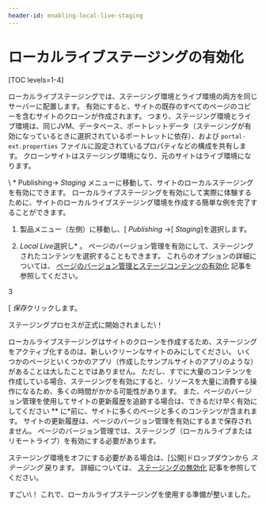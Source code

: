 ```yaml
---
header-id: enabling-local-live-staging
---
```


# ローカルライブステージングの有効化

[TOC levels=1-4]

ローカルライブステージングでは、ステージング環境とライブ環境の両方を同じサーバーに配置します。 有効にすると、サイトの既存のすべてのページのコピーを含むサイトのクローンが作成されます。 つまり、ステージング環境とライブ環境は、同じJVM、データベース、ポートレットデータ（ステージングが有効になっているときに選択されているポートレットに依存）、および `portal-ext.properties` ファイルに設定されているプロパティなどの構成を共有します。 クローンサイトはステージング環境になり、元のサイトはライブ環境になります。

\ * Publishing→ *Staging* メニューに移動して、サイトのローカルステージングを有効にできます。 ローカルライブステージングを有効にして実際に体験するために、サイトのローカルライブステージング環境を作成する簡単な例を完了することができます。

1.  製品メニュー（左側）に移動し、[ *Publishing* →[ *Staging*]を選択します。

2.  *Local Live*選択し* 。 ページのバージョン管理を有効にして、ステージングされたコンテンツを選択することもできます。 これらのオプションの詳細については、 [ページのバージョン管理とステージコンテンツの有効化](/docs/7-1/user/-/knowledge_base/u/enabling-page-versioning-and-staged-content) 記事を参照してください。</p></li>

3

[ *保存*クリックします。</ol>

ステージングプロセスが正式に開始されました\！

ローカルライブステージングはサイトのクローンを作成するため、ステージングをアクティブ化するのは、新しいクリーンなサイトのみにしてください。 いくつかのページといくつかのアプリ（作成したサンプルサイトのアプリのような）があることは大したことではありません。 ただし、すでに大量のコンテンツを作成している場合、ステージングを有効にすると、リソースを大量に消費する操作になるため、多くの時間がかかる可能性があります。 また、ページのバージョン管理を使用してサイトの更新履歴を追跡する場合は、できるだけ早く有効にしてください ** に*前に、サイトに多くのページと多くのコンテンツが含まれます。 サイトの更新履歴は、ページのバージョン管理を有効にするまで保存されません。 ページのバージョン管理では、ステージング（ローカルライブまたはリモートライブ）を有効にする必要があります。</p>

ステージング環境をオフにする必要がある場合は、[公開]ドロップダウンから *ステージング* 戻ります。 詳細については、 [ステージングの無効化](/docs/7-1/user/-/knowledge_base/u/disabling-staging) 記事を参照してください。

すごい\！ これで、ローカルライブステージングを使用する準備が整いました。
